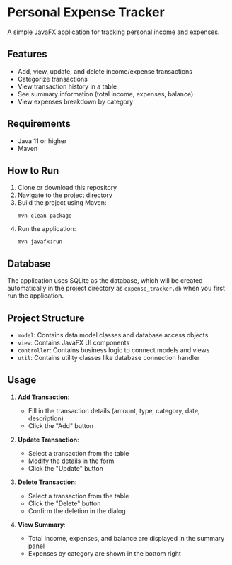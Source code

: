 # Personal Expense Tracker

A simple JavaFX application for tracking personal income and expenses.

## Features

- Add, view, update, and delete income/expense transactions
- Categorize transactions
- View transaction history in a table
- See summary information (total income, expenses, balance)
- View expenses breakdown by category

## Requirements

- Java 11 or higher
- Maven

## How to Run

1. Clone or download this repository
2. Navigate to the project directory
3. Build the project using Maven:
   ```
   mvn clean package
   ```
4. Run the application:
   ```
   mvn javafx:run
   ```

## Database

The application uses SQLite as the database, which will be created automatically in the project directory as `expense_tracker.db` when you first run the application.

## Project Structure

- `model`: Contains data model classes and database access objects
- `view`: Contains JavaFX UI components
- `controller`: Contains business logic to connect models and views
- `util`: Contains utility classes like database connection handler

## Usage

1. **Add Transaction**:

   - Fill in the transaction details (amount, type, category, date, description)
   - Click the "Add" button

2. **Update Transaction**:

   - Select a transaction from the table
   - Modify the details in the form
   - Click the "Update" button

3. **Delete Transaction**:

   - Select a transaction from the table
   - Click the "Delete" button
   - Confirm the deletion in the dialog

4. **View Summary**:
   - Total income, expenses, and balance are displayed in the summary panel
   - Expenses by category are shown in the bottom right
